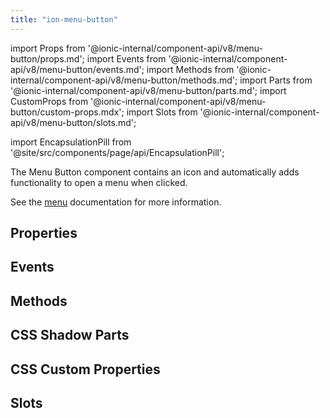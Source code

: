 ```yaml
---
title: "ion-menu-button"
---
```


import Props from '@ionic-internal/component-api/v8/menu-button/props.md';
import Events from '@ionic-internal/component-api/v8/menu-button/events.md';
import Methods from '@ionic-internal/component-api/v8/menu-button/methods.md';
import Parts from '@ionic-internal/component-api/v8/menu-button/parts.md';
import CustomProps from '@ionic-internal/component-api/v8/menu-button/custom-props.mdx';
import Slots from '@ionic-internal/component-api/v8/menu-button/slots.md';

<head>
  <title>ion-menu-button: Menu Button to Open an App Menu on a Page</title>
  <meta name="description" content="Menu Button is component that automatically creates the icon and functionality to open a menu on an app page. Read to learn more about ion-menu-button." />
</head>

import EncapsulationPill from '@site/src/components/page/api/EncapsulationPill';

<EncapsulationPill type="shadow" />

The Menu Button component contains an icon and automatically adds functionality to open a menu when clicked.

See the [menu](./menu) documentation for more information.

## Properties

<Props />

## Events

<Events />

## Methods

<Methods />

## CSS Shadow Parts

<Parts />

## CSS Custom Properties

<CustomProps />

## Slots

<Slots />
